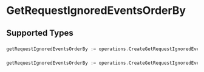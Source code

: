 # GetRequestIgnoredEventsOrderBy


## Supported Types

### 

```go
getRequestIgnoredEventsOrderBy := operations.CreateGetRequestIgnoredEventsOrderByStr(string{/* values here */})
```

### 

```go
getRequestIgnoredEventsOrderBy := operations.CreateGetRequestIgnoredEventsOrderByArrayOfstr([]string{/* values here */})
```

